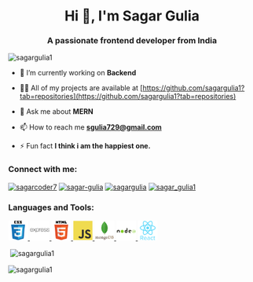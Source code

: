 <h1 align="center">Hi 👋, I'm Sagar Gulia</h1>
<h3 align="center">A passionate frontend developer from India</h3>

<p align="left"> <img src="https://komarev.com/ghpvc/?username=sagargulia1&label=Profile%20views&color=0e75b6&style=flat" alt="sagargulia1" /> </p>

- 🔭 I’m currently working on **Backend**

- 👨‍💻 All of my projects are available at [https://github.com/sagargulia1?tab=repositories](https://github.com/sagargulia1?tab=repositories)

- 💬 Ask me about **MERN**

- 📫 How to reach me **sgulia729@gmail.com**

- ⚡ Fun fact **I think i am the happiest one.**

<h3 align="left">Connect with me:</h3>
<p align="left">
<a href="https://twitter.com/sagarcoder7" target="blank"><img align="center" src="https://raw.githubusercontent.com/rahuldkjain/github-profile-readme-generator/master/src/images/icons/Social/twitter.svg" alt="sagarcoder7" height="30" width="40" /></a>
<a href="https://linkedin.com/in/sagar-gulia" target="blank"><img align="center" src="https://raw.githubusercontent.com/rahuldkjain/github-profile-readme-generator/master/src/images/icons/Social/linked-in-alt.svg" alt="sagar-gulia" height="30" width="40" /></a>
<a href="https://fb.com/sagargulia" target="blank"><img align="center" src="https://raw.githubusercontent.com/rahuldkjain/github-profile-readme-generator/master/src/images/icons/Social/facebook.svg" alt="sagargulia" height="30" width="40" /></a>
<a href="https://instagram.com/sagar_gulia1" target="blank"><img align="center" src="https://raw.githubusercontent.com/rahuldkjain/github-profile-readme-generator/master/src/images/icons/Social/instagram.svg" alt="sagar_gulia1" height="30" width="40" /></a>
</p>

<h3 align="left">Languages and Tools:</h3>
<p align="left"> <a href="https://www.w3schools.com/css/" target="_blank" rel="noreferrer"> <img src="https://raw.githubusercontent.com/devicons/devicon/master/icons/css3/css3-original-wordmark.svg" alt="css3" width="40" height="40"/> </a> <a href="https://expressjs.com" target="_blank" rel="noreferrer"> <img src="https://raw.githubusercontent.com/devicons/devicon/master/icons/express/express-original-wordmark.svg" alt="express" width="40" height="40"/> </a> <a href="https://www.w3.org/html/" target="_blank" rel="noreferrer"> <img src="https://raw.githubusercontent.com/devicons/devicon/master/icons/html5/html5-original-wordmark.svg" alt="html5" width="40" height="40"/> </a> <a href="https://developer.mozilla.org/en-US/docs/Web/JavaScript" target="_blank" rel="noreferrer"> <img src="https://raw.githubusercontent.com/devicons/devicon/master/icons/javascript/javascript-original.svg" alt="javascript" width="40" height="40"/> </a> <a href="https://www.mongodb.com/" target="_blank" rel="noreferrer"> <img src="https://raw.githubusercontent.com/devicons/devicon/master/icons/mongodb/mongodb-original-wordmark.svg" alt="mongodb" width="40" height="40"/> </a> <a href="https://nodejs.org" target="_blank" rel="noreferrer"> <img src="https://raw.githubusercontent.com/devicons/devicon/master/icons/nodejs/nodejs-original-wordmark.svg" alt="nodejs" width="40" height="40"/> </a> <a href="https://reactjs.org/" target="_blank" rel="noreferrer"> <img src="https://raw.githubusercontent.com/devicons/devicon/master/icons/react/react-original-wordmark.svg" alt="react" width="40" height="40"/> </a> </p>

<p>&nbsp;<img align="center" src="https://github-readme-stats.vercel.app/api?username=sagargulia1&show_icons=true&locale=en" alt="sagargulia1" /></p>

<p><img align="center" src="https://github-readme-streak-stats.herokuapp.com/?user=sagargulia1&" alt="sagargulia1" /></p>
